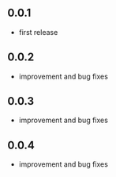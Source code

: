 ## 0.0.1

* first release

## 0.0.2

* improvement and bug fixes

## 0.0.3

* improvement and bug fixes

## 0.0.4

* improvement and bug fixes
